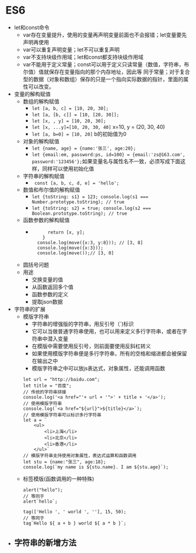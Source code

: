 # ES6
- let和const命令
  - var存在变量提升，使用的变量再声明变量前面也不会报错；let变量要先声明再使用
  - var可以重复声明变量；let不可以重复声明
  - var不支持块级作用域；let和const都支持块级作用域
  - var不能用于定义常量；const可以用于定义只读常量（数值，字符串，布尔值）值就保存在变量指向的那个内存地址，因此等 同于常量；对于复合型的数据（对象和数组）保存的只是一个指向实际数据的指针，里面的属性可以改变。
- 变量的解构赋值
  - 数组的解构赋值
    - `let [a, b, c] = [10, 20, 30];`
    - `let [a, [b, c]] = [10, [20, 30]];`
    - `let [x, , y] = [10, 20, 30];`
    - `let [x, ...y]=[10, 20, 30, 40]` x=10, y = (20, 30, 40)
    - `let [a, b=0] = [10, 20]` b的初始值为0
  - 对象的解构赋值
    - `let {name, age} = {name:'张三', age:20};`
    - `let {email:em, password:ps, id=100} = {email:'zs@163.com', password:'123456'};`如果变量名与属性名不一致，必须写成下面这样，同样可以使用初始化值
  - 字符串的解构赋值
    - ` const [a, b, c, d, e] = 'hello';`
  - 数值和布尔值的解构赋值
    - `let {toString: s1} = 123; console.log(s1 === Number.prototype.toString); // true`
    - `let {toString: s2} = true; console.log(s2 === Boolean.prototype.toString); // true`
  - 函数参数的解构赋值
    - ``` function move({x=0, y=0} = {}) {
            return [x, y];
          }
        console.log(move({x:3, y:8})); // [3, 8]
        console.log(move({x:3})); 
        console.log(move());// [3, 0]
       ```
  - 圆括号问题
  - 用途
    - 交换变量的值
    - 从函数返回多个值
    - 函数参数的定义
    - 提取json数据
- 字符串的扩展
  - 模版字符串
    - 字符串的增强版的字符串，用反引号（`)标识
    - 它可以当做普通字符串使用，也可以用来定义多行字符串，或者在字符串中潜入变量
    - 在模版中需要使用反引号，则前面要使用反斜杠转义
    - 如果使用模版字符串便是多行字符串，所有的空格和缩进都会被保留在输出之中
    - 模版字符串之中可以放js表达式，对象属性，还能调用函数
    ```
    let url = "http://baidu.com";
    let title = "百度";
    // 传统的字符串拼接
    console.log('<a href="'+ url + '">' + title + '</a>');
    // 使用模版字符串
    console.log(`<a href="${url}">${title}</a>`);
    // 使用模版字符串可以标识多行字符串
    let a = `
        <ul>
            <li>上海</li>
            <li>北京</li>
            <li>香港</li>
        </ul>`
    // 模版字符串支持使用对象属性，表达式运算和函数调用
    let stu = {name:"张三", age:18};
    console.log(`my name is ${stu.name}. I am ${stu.age}`);
    ```
  - 标签模版(函数调用的一种特殊)
    ```
    alert("hello"); 
    // 等同于 
    alert`hello`;
    
    tag(['Hello ', ' world ', ''], 15, 50);
    // 等同于
    tag`Hello ${ a + b } world ${ a * b }`;
    ```
- 字符串的新增方法
  - 